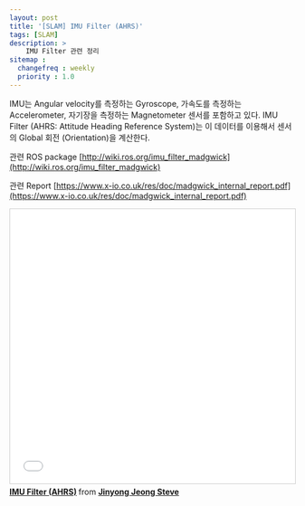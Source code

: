 ```yaml
---
layout: post
title: '[SLAM] IMU Filter (AHRS)'
tags: [SLAM]
description: >
    IMU Filter 관련 정리
sitemap :
  changefreq : weekly
  priority : 1.0
---
```


IMU는 Angular velocity를 측정하는 Gyroscope, 가속도를 측정하는 Accelerometer, 자기장을 측정하는 Magnetometer 센서를 포함하고 있다. IMU Filter (AHRS: Attitude Heading Reference System)는 이 데이터를 이용해서 센서의 Global 회전 (Orientation)을 계산한다.

관련 ROS package [http://wiki.ros.org/imu_filter_madgwick](http://wiki.ros.org/imu_filter_madgwick)

관련 Report [https://www.x-io.co.uk/res/doc/madgwick_internal_report.pdf](https://www.x-io.co.uk/res/doc/madgwick_internal_report.pdf)



<iframe src="//www.slideshare.net/slideshow/embed_code/key/rhqDlzVDed1uNT" width="595" height="485" frameborder="0" marginwidth="0" marginheight="0" scrolling="no" style="border:1px solid #CCC; border-width:1px; margin-bottom:5px; max-width: 100%;" allowfullscreen> </iframe> <div style="margin-bottom:5px"> <strong> <a href="//www.slideshare.net/JinyongJeongSteve/imu-filter-ahrs-218245013" title="IMU Filter (AHRS)" target="_blank">IMU Filter (AHRS)</a> </strong> from <strong><a href="https://www.slideshare.net/JinyongJeongSteve" target="_blank">Jinyong Jeong Steve</a></strong> </div>



